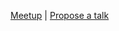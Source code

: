 [Meetup](https://www.meetup.com/Saint-Louis-ReactJS-Meetup/) | [Propose a talk](https://github.com/austinwillis/stl-react-meetup/issues/new)
